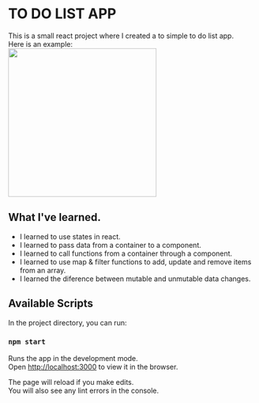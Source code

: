 # TO DO LIST APP
This is a small react project where I created a to simple to do list app. <br/>
Here is an example:</br>
<img src="https://s6.gifyu.com/images/tutorial.gif" width="300"></img>

## What I've learned.
- I learned to use states in react.
- I learned to pass data from a container to a component.
- I learned to call functions from a container through a component.
- I learned to use map & filter functions to add, update and remove items from an array.
- I learned the diference between mutable and unmutable data changes.

## Available Scripts

In the project directory, you can run:

### `npm start`

Runs the app in the development mode.<br />
Open [http://localhost:3000](http://localhost:3000) to view it in the browser.

The page will reload if you make edits.<br />
You will also see any lint errors in the console.
